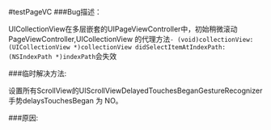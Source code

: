 #testPageVC
###Bug描述：

UICollectionView在多层嵌套的UIPageViewController中，初始稍微滚动PageViewController,UICollectionView 的代理方法```- (void)collectionView:(UICollectionView *)collectionView didSelectItemAtIndexPath:(NSIndexPath *)indexPath```会失效

###临时解决方法:

设置所有ScrollView的UIScrollViewDelayedTouchesBeganGestureRecognizer手势delaysTouchesBegan 为 NO。

###原因:

